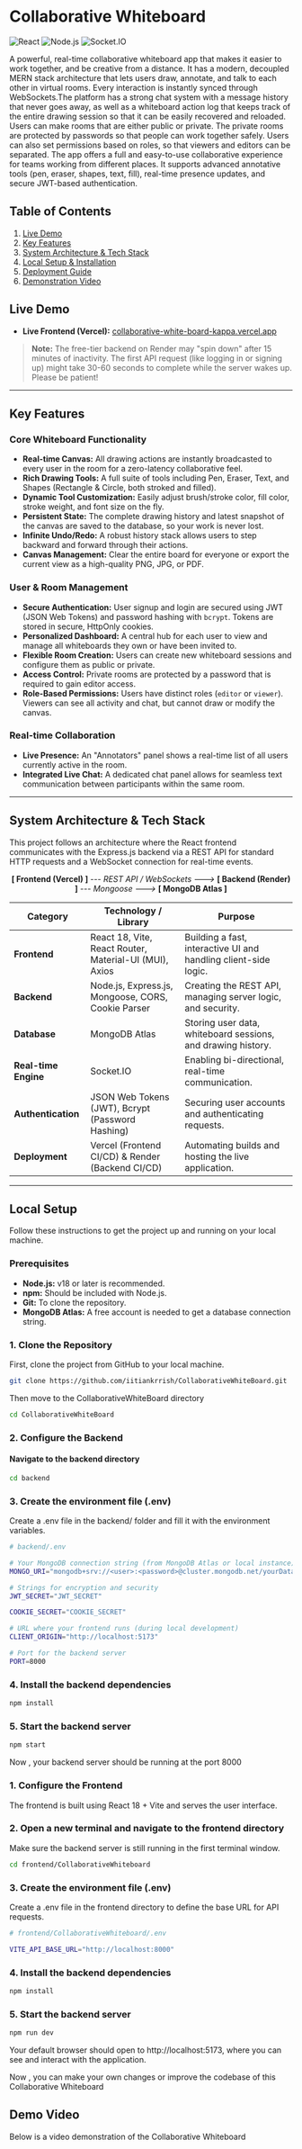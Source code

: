 # Collaborative Whiteboard 

![React](https://img.shields.io/badge/React-18-blue?logo=react)
![Node.js](https://img.shields.io/badge/Node.js-20.x-green?logo=nodedotjs)
![Socket.IO](https://img.shields.io/badge/Socket.IO-4.x-black?logo=socketdotio)


<p>
A powerful, real-time collaborative whiteboard app that makes it easier to work together, and be creative from a distance. It has a modern, decoupled MERN stack architecture that lets users draw, annotate, and talk to each other in virtual rooms. Every interaction is instantly synced through WebSockets.The platform has a strong chat system with a message history that never goes away, as well as a whiteboard action log that keeps track of the entire drawing session so that it can be easily recovered and reloaded. Users can make rooms that are either public or private. The private rooms are protected by passwords so that people can work together safely. Users can also set permissions based on roles, so that viewers and editors can be separated. The app offers a full and easy-to-use collaborative experience for teams working from different places. It supports advanced annotative tools (pen, eraser, shapes, text, fill), real-time presence updates, and secure JWT-based authentication.
</p>

## Table of Contents

1.  [Live Demo](#live-demo)
2.  [Key Features](#key-features)
3.  [System Architecture & Tech Stack](#system-architecture--tech-stack)
4.  [Local Setup & Installation](#local-setup--installation)
5.  [Deployment Guide](#deployment-guide)
6.  [Demonstration Video](#demo-video)


## Live Demo
-   **Live Frontend (Vercel):** [collaborative-white-board-kappa.vercel.app](https://collaborative-white-board-kappa.vercel.app/)

> **Note:** The free-tier backend on Render may "spin down" after 15 minutes of inactivity. The first API request (like logging in or signing up) might take 30-60 seconds to complete while the server wakes up. Please be patient!

---

## Key Features

### Core Whiteboard Functionality
-   **Real-time Canvas:** All drawing actions are instantly broadcasted to every user in the room for a zero-latency collaborative feel.
-   **Rich Drawing Tools:** A full suite of tools including Pen, Eraser, Text, and Shapes (Rectangle & Circle, both stroked and filled).
-   **Dynamic Tool Customization:** Easily adjust brush/stroke color, fill color, stroke weight, and font size on the fly.
-   **Persistent State:** The complete drawing history and latest snapshot of the canvas are saved to the database, so your work is never lost.
-   **Infinite Undo/Redo:** A robust history stack allows users to step backward and forward through their actions.
-   **Canvas Management:** Clear the entire board for everyone or export the current view as a high-quality PNG, JPG, or PDF.

### User & Room Management
-   **Secure Authentication:** User signup and login are secured using JWT (JSON Web Tokens) and password hashing with `bcrypt`. Tokens are stored in secure, HttpOnly cookies.
-   **Personalized Dashboard:** A central hub for each user to view and manage all whiteboards they own or have been invited to.
-   **Flexible Room Creation:** Users can create new whiteboard sessions and configure them as public or private.
-   **Access Control:** Private rooms are protected by a password that is required to gain editor access.
-   **Role-Based Permissions:** Users have distinct roles (`editor` or `viewer`). Viewers can see all activity and chat, but cannot draw or modify the canvas.

### Real-time Collaboration
-   **Live Presence:** An "Annotators" panel shows a real-time list of all users currently active in the room.
-   **Integrated Live Chat:** A dedicated chat panel allows for seamless text communication between participants within the same room.

---

## System Architecture & Tech Stack

This project follows an architecture where the React frontend communicates with the Express.js backend via a REST API for standard HTTP requests and a WebSocket connection for real-time events.

<p align="center">
  <b>[ Frontend (Vercel) ]</b> <i>--- REST API / WebSockets ---></i> <b>[ Backend (Render) ]</b> <i>--- Mongoose ---></i> <b>[ MongoDB Atlas ]</b>
</p>

| Category                | Technology / Library                                           | Purpose                                                    |
| ----------------------- | -------------------------------------------------------------- | ---------------------------------------------------------- |
| **Frontend**            | React 18, Vite, React Router, Material-UI (MUI), Axios         | Building a fast, interactive UI and handling client-side logic. |
| **Backend**             | Node.js, Express.js, Mongoose, CORS, Cookie Parser     | Creating the REST API, managing server logic, and security.  |
| **Database**            | MongoDB Atlas                           | Storing user data, whiteboard sessions, and drawing history. |
| **Real-time Engine**    | Socket.IO                                                      | Enabling bi-directional, real-time communication.          |
| **Authentication**      | JSON Web Tokens (JWT), Bcrypt (Password Hashing)               | Securing user accounts and authenticating requests.        |
| **Deployment**          | Vercel (Frontend CI/CD) & Render (Backend CI/CD)               | Automating builds and hosting the live application.        |

---

## Local Setup

Follow these instructions to get the project up and running on your local machine.

### Prerequisites
-   **Node.js:** v18 or later is recommended.
-   **npm:** Should be included with Node.js.
-   **Git:** To clone the repository.
-   **MongoDB Atlas:** A free account is needed to get a database connection string.

### 1. Clone the Repository
First, clone the project from GitHub to your local machine.

```bash
git clone https://github.com/iitiankrrish/CollaborativeWhiteBoard.git
```
Then move to the CollaborativeWhiteBoard directory 
```bash
cd CollaborativeWhiteBoard
```

### 2. Configure the Backend

#### Navigate to the backend directory

```bash
cd backend
```

### 3. Create the environment file (.env)

Create a .env file in the backend/ folder and fill it with the environment variables.

```bash
# backend/.env

# Your MongoDB connection string (from MongoDB Atlas or local instance)
MONGO_URI="mongodb+srv://<user>:<password>@cluster.mongodb.net/yourDatabase?retryWrites=true&w=majority"

# Strings for encryption and security
JWT_SECRET="JWT_SECRET"

COOKIE_SECRET="COOKIE_SECRET"

# URL where your frontend runs (during local development)
CLIENT_ORIGIN="http://localhost:5173"

# Port for the backend server
PORT=8000
```

### 4. Install the backend dependencies 
```bash
npm install
```

### 5. Start the backend server  
```bash
npm start
```
Now , your backend server should be running at the port 8000 

### 1. Configure the Frontend

The frontend is built using React 18 + Vite and serves the user interface.

### 2. Open a new terminal and navigate to the frontend directory

Make sure the backend server is still running in the first terminal window.
```bash
cd frontend/CollaborativeWhiteboard
```

### 3. Create the environment file (.env)

Create a .env file in the frontend directory to define the base URL for API requests.
```bash
# frontend/CollaborativeWhiteboard/.env

VITE_API_BASE_URL="http://localhost:8000"
```

### 4. Install the backend dependencies 
```bash
npm install
```

### 5. Start the backend server  
```bash
npm run dev
```

Your default browser should open to http://localhost:5173, where you can see and interact with the application.

Now , you can make your own changes or improve the codebase of this Collaborative Whiteboard 

## Demo Video 

Below is a video demonstration of the Collaborative Whiteboard 

